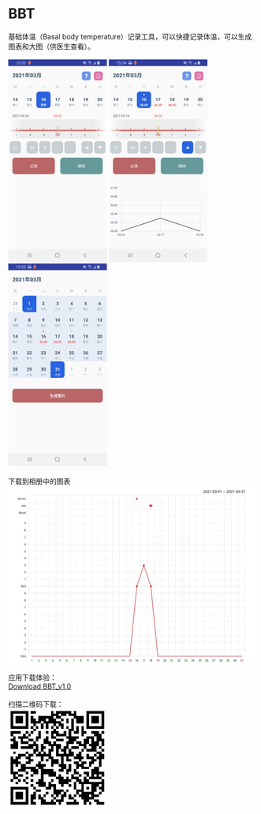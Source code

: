 # BBT
基础体温（Basal body temperature）记录工具，可以快捷记录体温，可以生成图表和大图（供医生查看）。
<br/>
<br/>
<img src="https://github.com/Dahuoji-Coder/BBT_Public/blob/master/Screenshot_BBT_01.jpg" width="200" />
<img src="https://github.com/Dahuoji-Coder/BBT_Public/blob/master/Screenshot_BBT_02.jpg" width="200" />
<img src="https://github.com/Dahuoji-Coder/BBT_Public/blob/master/Screenshot_BBT_03.jpg" width="200" />
<br/>
<br/>
下载到相册中的图表
<br/>
<img src="https://github.com/Dahuoji-Coder/BBT_Public/blob/master/Screenshot_BBT_Result.jpg" width="500" />
<br/>
应用下载体验：
<br/>
<a href="https://github.com/Dahuoji-Coder/BBT_Public/raw/master/BasalBodyTemperature/app/release/app-release.apk" target="_blank">Download BBT_v1.0</a>
<br/>
<br/>
扫描二维码下载：
<br/>
<img src="https://github.com/Dahuoji-Coder/BBT_Public/blob/master/BBT_v1.0_Download_Code.png" width="200" />
<br/>
